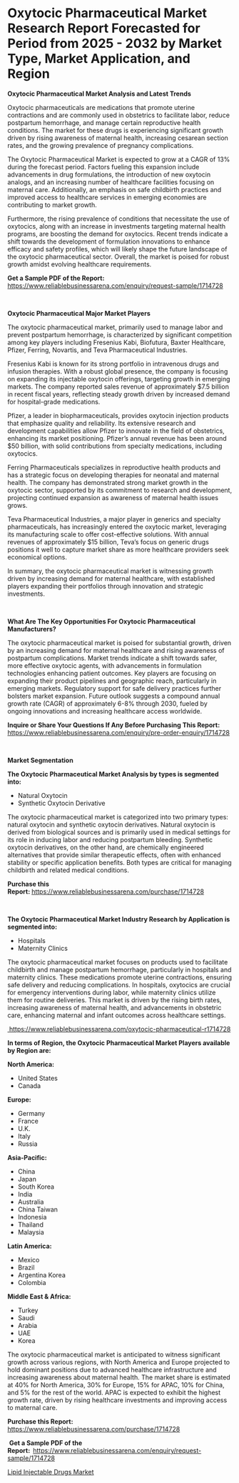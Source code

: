 <p><h1>Oxytocic Pharmaceutical Market Research Report Forecasted for Period from 2025 -  2032 by Market Type, Market Application, and Region</h1></p><p><strong>Oxytocic Pharmaceutical Market Analysis and Latest Trends</strong></p>
<p><p>Oxytocic pharmaceuticals are medications that promote uterine contractions and are commonly used in obstetrics to facilitate labor, reduce postpartum hemorrhage, and manage certain reproductive health conditions. The market for these drugs is experiencing significant growth driven by rising awareness of maternal health, increasing cesarean section rates, and the growing prevalence of pregnancy complications. </p><p>The Oxytocic Pharmaceutical Market is expected to grow at a CAGR of 13% during the forecast period. Factors fueling this expansion include advancements in drug formulations, the introduction of new oxytocin analogs, and an increasing number of healthcare facilities focusing on maternal care. Additionally, an emphasis on safe childbirth practices and improved access to healthcare services in emerging economies are contributing to market growth. </p><p>Furthermore, the rising prevalence of conditions that necessitate the use of oxytocics, along with an increase in investments targeting maternal health programs, are boosting the demand for oxytocics. Recent trends indicate a shift towards the development of formulation innovations to enhance efficacy and safety profiles, which will likely shape the future landscape of the oxytocic pharmaceutical sector. Overall, the market is poised for robust growth amidst evolving healthcare requirements.</p></p>
<p><strong>Get a Sample PDF of the Report:&nbsp;</strong> <a href="https://www.reliablebusinessarena.com/enquiry/request-sample/1714728?utm_campaign=2188&utm_medium=2&utm_source=Github&utm_content=ia&utm_term=28032025&utm_id=oxytocic-pharmaceutical">https://www.reliablebusinessarena.com/enquiry/request-sample/1714728</a></p>
<p>&nbsp;</p>
<p><strong>Oxytocic Pharmaceutical Major Market Players</strong></p>
<p><p>The oxytocic pharmaceutical market, primarily used to manage labor and prevent postpartum hemorrhage, is characterized by significant competition among key players including Fresenius Kabi, Biofutura, Baxter Healthcare, Pfizer, Ferring, Novartis, and Teva Pharmaceutical Industries.</p><p>Fresenius Kabi is known for its strong portfolio in intravenous drugs and infusion therapies. With a robust global presence, the company is focusing on expanding its injectable oxytocin offerings, targeting growth in emerging markets. The company reported sales revenue of approximately $7.5 billion in recent fiscal years, reflecting steady growth driven by increased demand for hospital-grade medications.</p><p>Pfizer, a leader in biopharmaceuticals, provides oxytocin injection products that emphasize quality and reliability. Its extensive research and development capabilities allow Pfizer to innovate in the field of obstetrics, enhancing its market positioning. Pfizer’s annual revenue has been around $50 billion, with solid contributions from specialty medications, including oxytocics.</p><p>Ferring Pharmaceuticals specializes in reproductive health products and has a strategic focus on developing therapies for neonatal and maternal health. The company has demonstrated strong market growth in the oxytocic sector, supported by its commitment to research and development, projecting continued expansion as awareness of maternal health issues grows.</p><p>Teva Pharmaceutical Industries, a major player in generics and specialty pharmaceuticals, has increasingly entered the oxytocic market, leveraging its manufacturing scale to offer cost-effective solutions. With annual revenues of approximately $15 billion, Teva’s focus on generic drugs positions it well to capture market share as more healthcare providers seek economical options.</p><p>In summary, the oxytocic pharmaceutical market is witnessing growth driven by increasing demand for maternal healthcare, with established players expanding their portfolios through innovation and strategic investments.</p></p>
<p>&nbsp;</p>
<p><strong>What Are The Key Opportunities For Oxytocic Pharmaceutical Manufacturers?</strong></p>
<p><p>The oxytocic pharmaceutical market is poised for substantial growth, driven by an increasing demand for maternal healthcare and rising awareness of postpartum complications. Market trends indicate a shift towards safer, more effective oxytocic agents, with advancements in formulation technologies enhancing patient outcomes. Key players are focusing on expanding their product pipelines and geographic reach, particularly in emerging markets. Regulatory support for safe delivery practices further bolsters market expansion. Future outlook suggests a compound annual growth rate (CAGR) of approximately 6-8% through 2030, fueled by ongoing innovations and increasing healthcare access worldwide.</p></p>
<p><strong>Inquire or Share Your Questions If Any Before Purchasing This Report:</strong> <a href="https://www.reliablebusinessarena.com/enquiry/pre-order-enquiry/1714728?utm_campaign=2188&utm_medium=2&utm_source=Github&utm_content=ia&utm_term=28032025&utm_id=oxytocic-pharmaceutical">https://www.reliablebusinessarena.com/enquiry/pre-order-enquiry/1714728</a></p>
<p>&nbsp;</p>
<p><strong>Market Segmentation</strong></p>
<p><strong>The Oxytocic Pharmaceutical Market Analysis by types is segmented into:</strong></p>
<p><ul><li>Natural Oxytocin</li><li>Synthetic Oxytocin Derivative</li></ul></p>
<p><p>The oxytocic pharmaceutical market is categorized into two primary types: natural oxytocin and synthetic oxytocin derivatives. Natural oxytocin is derived from biological sources and is primarily used in medical settings for its role in inducing labor and reducing postpartum bleeding. Synthetic oxytocin derivatives, on the other hand, are chemically engineered alternatives that provide similar therapeutic effects, often with enhanced stability or specific application benefits. Both types are critical for managing childbirth and related medical conditions.</p></p>
<p><strong>Purchase this Report:&nbsp;</strong><a href="https://www.reliablebusinessarena.com/purchase/1714728?utm_campaign=2188&utm_medium=2&utm_source=Github&utm_content=ia&utm_term=28032025&utm_id=oxytocic-pharmaceutical">https://www.reliablebusinessarena.com/purchase/1714728</a></p>
<p>&nbsp;</p>
<p><strong>The Oxytocic Pharmaceutical Market Industry Research by Application is segmented into:</strong></p>
<p><ul><li>Hospitals</li><li>Maternity Clinics</li></ul></p>
<p><p>The oxytocic pharmaceutical market focuses on products used to facilitate childbirth and manage postpartum hemorrhage, particularly in hospitals and maternity clinics. These medications promote uterine contractions, ensuring safe delivery and reducing complications. In hospitals, oxytocics are crucial for emergency interventions during labor, while maternity clinics utilize them for routine deliveries. This market is driven by the rising birth rates, increasing awareness of maternal health, and advancements in obstetric care, enhancing maternal and infant outcomes across healthcare settings.</p></p>
<p><a href="https://www.reliablebusinessarena.com/oxytocic-pharmaceutical-r1714728?utm_campaign=2188&utm_medium=2&utm_source=Github&utm_content=ia&utm_term=28032025&utm_id=oxytocic-pharmaceutical">&nbsp;https://www.reliablebusinessarena.com/oxytocic-pharmaceutical-r1714728</a></p>
<p><strong>In terms of Region, the Oxytocic Pharmaceutical Market Players available by Region are:</strong></p>
<p>
    <p> <strong> North America: </strong>
        <ul>
            <li>United States</li>
            <li>Canada</li>
        </ul>
        </p> 
    <p> <strong> Europe: </strong>
        <ul>
            <li>Germany</li>
            <li>France</li>
            <li>U.K.</li>
            <li>Italy</li>
            <li>Russia</li>
        </ul>
        </p> 
    <p> <strong> Asia-Pacific: </strong>
        <ul>
            <li>China</li>
            <li>Japan</li>
            <li>South Korea</li>
            <li>India</li>
            <li>Australia</li>
            <li>China Taiwan</li>
            <li>Indonesia</li>
            <li>Thailand</li>
            <li>Malaysia</li>
        </ul>
        </p> 
    <p> <strong> Latin America: </strong>
        <ul>
            <li>Mexico</li>
            <li>Brazil</li>
            <li>Argentina Korea</li>
            <li>Colombia</li>
        </ul>
        </p> 
    <p> <strong> Middle East & Africa: </strong>
        <ul>
            <li>Turkey</li>
            <li>Saudi</li>
            <li>Arabia</li>
            <li>UAE</li>
            <li>Korea</li>
        </ul>
    </p>
    </p>
<p><p>The oxytocic pharmaceutical market is anticipated to witness significant growth across various regions, with North America and Europe projected to hold dominant positions due to advanced healthcare infrastructure and increasing awareness about maternal health. The market share is estimated at 40% for North America, 30% for Europe, 15% for APAC, 10% for China, and 5% for the rest of the world. APAC is expected to exhibit the highest growth rate, driven by rising healthcare investments and improving access to maternal care.</p></p>
<p><strong>Purchase this Report: </strong><a href="https://www.reliablebusinessarena.com/purchase/1714728?utm_campaign=2188&utm_medium=2&utm_source=Github&utm_content=ia&utm_term=28032025&utm_id=oxytocic-pharmaceutical">https://www.reliablebusinessarena.com/purchase/1714728</a></p>
<p>&nbsp;<strong>Get a Sample PDF of the Report:&nbsp;&nbsp;</strong><a href="https://www.reliablebusinessarena.com/enquiry/request-sample/1714728?utm_campaign=2188&utm_medium=2&utm_source=Github&utm_content=ia&utm_term=28032025&utm_id=oxytocic-pharmaceutical">https://www.reliablebusinessarena.com/enquiry/request-sample/1714728</a></p>
<p><strong></strong></p>
<p><p><a href="https://github.com/globismark/Market-Research-Report-List-6/blob/main/lipid-injectable-drugs-market.md?utm_campaign=2188&utm_medium=2&utm_source=Github&utm_content=ia&utm_term=28032025&utm_id=oxytocic-pharmaceutical">Lipid Injectable Drugs Market</a></p></p>